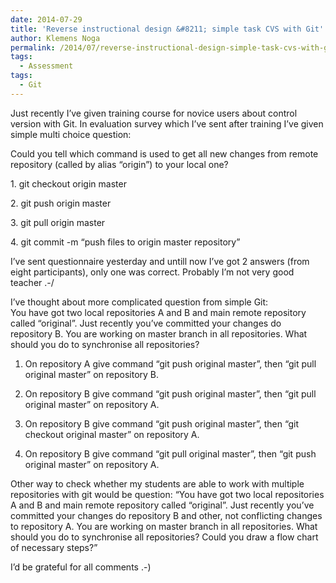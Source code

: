 ```yaml
---
date: 2014-07-29
title: 'Reverse instructional design &#8211; simple task CVS with Git'
author: Klemens Noga
permalink: /2014/07/reverse-instructional-design-simple-task-cvs-with-git/
tags:
  - Assessment
tags:
  - Git
---
```

Just recently I&#8217;ve given training course for novice users about control version with Git. In evaluation survey which I&#8217;ve sent after training I&#8217;ve given simple multi choice question:

Could you tell which command is used to get all new changes from remote repository (called by alias &#8220;origin&#8221;) to your local one?

1. git checkout origin master

2. git push origin master

3. git pull origin master

4. git commit -m &#8220;push files to origin master repository&#8221;

I&#8217;ve sent questionnaire yesterday and untill now I&#8217;ve got 2 answers (from eight participants), only one was correct. Probably I&#8217;m not very good teacher .-/

I&#8217;ve thought about more complicated question from simple Git:  
You have got two local repositories A and B and main remote repository called &#8220;original&#8221;. Just recently you&#8217;ve committed your changes do repository B. You are working on master branch in all repositories. What should you do to synchronise all repositories?

1. On repository A give command &#8220;git push original master&#8221;, then &#8220;git pull original master&#8221; on repository B.

2. On repository B give command &#8220;git push original master&#8221;, then &#8220;git pull original master&#8221; on repository A.

3. On repository B give command &#8220;git push original master&#8221;, then &#8220;git checkout original master&#8221; on repository A.

4. On repository B give command &#8220;git pull original master&#8221;, then &#8220;git push original master&#8221; on repository A.

Other way to check whether my students are able to work with multiple repositories with git would be question: &#8220;You have got two local repositories A and B and main remote repository called &#8220;original&#8221;. Just recently you&#8217;ve committed your changes do repository B and other, not conflicting changes to repository A. You are working on master branch in all repositories. What should you do to synchronise all repositories? Could you draw a flow chart of necessary steps?&#8221;

I&#8217;d be grateful for all comments .-)

&nbsp;
